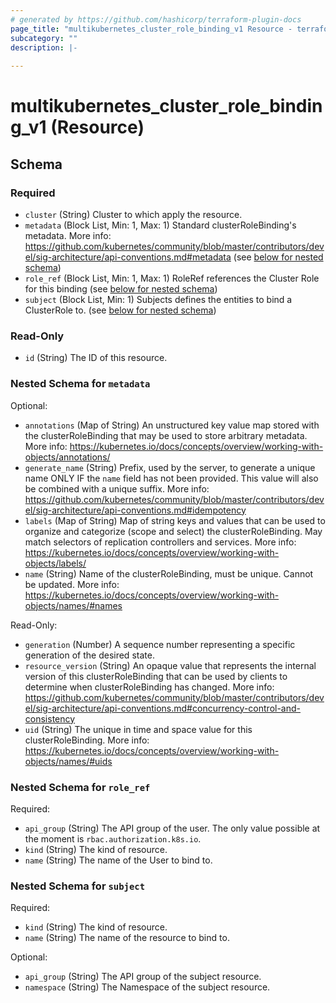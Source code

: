 ```yaml
---
# generated by https://github.com/hashicorp/terraform-plugin-docs
page_title: "multikubernetes_cluster_role_binding_v1 Resource - terraform-provider-multikubernetes"
subcategory: ""
description: |-
  
---
```


# multikubernetes_cluster_role_binding_v1 (Resource)





<!-- schema generated by tfplugindocs -->
## Schema

### Required

- `cluster` (String) Cluster to which apply the resource.
- `metadata` (Block List, Min: 1, Max: 1) Standard clusterRoleBinding's metadata. More info: https://github.com/kubernetes/community/blob/master/contributors/devel/sig-architecture/api-conventions.md#metadata (see [below for nested schema](#nestedblock--metadata))
- `role_ref` (Block List, Min: 1, Max: 1) RoleRef references the Cluster Role for this binding (see [below for nested schema](#nestedblock--role_ref))
- `subject` (Block List, Min: 1) Subjects defines the entities to bind a ClusterRole to. (see [below for nested schema](#nestedblock--subject))

### Read-Only

- `id` (String) The ID of this resource.

<a id="nestedblock--metadata"></a>
### Nested Schema for `metadata`

Optional:

- `annotations` (Map of String) An unstructured key value map stored with the clusterRoleBinding that may be used to store arbitrary metadata. More info: https://kubernetes.io/docs/concepts/overview/working-with-objects/annotations/
- `generate_name` (String) Prefix, used by the server, to generate a unique name ONLY IF the `name` field has not been provided. This value will also be combined with a unique suffix. More info: https://github.com/kubernetes/community/blob/master/contributors/devel/sig-architecture/api-conventions.md#idempotency
- `labels` (Map of String) Map of string keys and values that can be used to organize and categorize (scope and select) the clusterRoleBinding. May match selectors of replication controllers and services. More info: https://kubernetes.io/docs/concepts/overview/working-with-objects/labels/
- `name` (String) Name of the clusterRoleBinding, must be unique. Cannot be updated. More info: https://kubernetes.io/docs/concepts/overview/working-with-objects/names/#names

Read-Only:

- `generation` (Number) A sequence number representing a specific generation of the desired state.
- `resource_version` (String) An opaque value that represents the internal version of this clusterRoleBinding that can be used by clients to determine when clusterRoleBinding has changed. More info: https://github.com/kubernetes/community/blob/master/contributors/devel/sig-architecture/api-conventions.md#concurrency-control-and-consistency
- `uid` (String) The unique in time and space value for this clusterRoleBinding. More info: https://kubernetes.io/docs/concepts/overview/working-with-objects/names/#uids


<a id="nestedblock--role_ref"></a>
### Nested Schema for `role_ref`

Required:

- `api_group` (String) The API group of the user. The only value possible at the moment is `rbac.authorization.k8s.io`.
- `kind` (String) The kind of resource.
- `name` (String) The name of the User to bind to.


<a id="nestedblock--subject"></a>
### Nested Schema for `subject`

Required:

- `kind` (String) The kind of resource.
- `name` (String) The name of the resource to bind to.

Optional:

- `api_group` (String) The API group of the subject resource.
- `namespace` (String) The Namespace of the subject resource.
